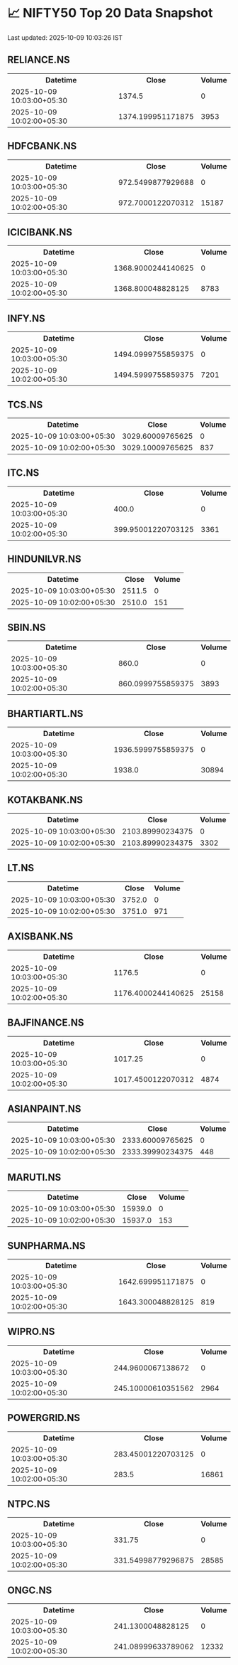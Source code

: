 # 📈 NIFTY50 Top 20 Data Snapshot

Last updated: 2025-10-09 10:03:26 IST

## RELIANCE.NS

<table>
  <tr><th>Datetime</th><th>Close</th><th>Volume</th></tr>
  <tr><td>2025-10-09 10:03:00+05:30</td><td>1374.5</td><td>0</td></tr>
  <tr><td>2025-10-09 10:02:00+05:30</td><td>1374.199951171875</td><td>3953</td></tr>
</table>

## HDFCBANK.NS

<table>
  <tr><th>Datetime</th><th>Close</th><th>Volume</th></tr>
  <tr><td>2025-10-09 10:03:00+05:30</td><td>972.5499877929688</td><td>0</td></tr>
  <tr><td>2025-10-09 10:02:00+05:30</td><td>972.7000122070312</td><td>15187</td></tr>
</table>

## ICICIBANK.NS

<table>
  <tr><th>Datetime</th><th>Close</th><th>Volume</th></tr>
  <tr><td>2025-10-09 10:03:00+05:30</td><td>1368.9000244140625</td><td>0</td></tr>
  <tr><td>2025-10-09 10:02:00+05:30</td><td>1368.800048828125</td><td>8783</td></tr>
</table>

## INFY.NS

<table>
  <tr><th>Datetime</th><th>Close</th><th>Volume</th></tr>
  <tr><td>2025-10-09 10:03:00+05:30</td><td>1494.0999755859375</td><td>0</td></tr>
  <tr><td>2025-10-09 10:02:00+05:30</td><td>1494.5999755859375</td><td>7201</td></tr>
</table>

## TCS.NS

<table>
  <tr><th>Datetime</th><th>Close</th><th>Volume</th></tr>
  <tr><td>2025-10-09 10:03:00+05:30</td><td>3029.60009765625</td><td>0</td></tr>
  <tr><td>2025-10-09 10:02:00+05:30</td><td>3029.10009765625</td><td>837</td></tr>
</table>

## ITC.NS

<table>
  <tr><th>Datetime</th><th>Close</th><th>Volume</th></tr>
  <tr><td>2025-10-09 10:03:00+05:30</td><td>400.0</td><td>0</td></tr>
  <tr><td>2025-10-09 10:02:00+05:30</td><td>399.95001220703125</td><td>3361</td></tr>
</table>

## HINDUNILVR.NS

<table>
  <tr><th>Datetime</th><th>Close</th><th>Volume</th></tr>
  <tr><td>2025-10-09 10:03:00+05:30</td><td>2511.5</td><td>0</td></tr>
  <tr><td>2025-10-09 10:02:00+05:30</td><td>2510.0</td><td>151</td></tr>
</table>

## SBIN.NS

<table>
  <tr><th>Datetime</th><th>Close</th><th>Volume</th></tr>
  <tr><td>2025-10-09 10:03:00+05:30</td><td>860.0</td><td>0</td></tr>
  <tr><td>2025-10-09 10:02:00+05:30</td><td>860.0999755859375</td><td>3893</td></tr>
</table>

## BHARTIARTL.NS

<table>
  <tr><th>Datetime</th><th>Close</th><th>Volume</th></tr>
  <tr><td>2025-10-09 10:03:00+05:30</td><td>1936.5999755859375</td><td>0</td></tr>
  <tr><td>2025-10-09 10:02:00+05:30</td><td>1938.0</td><td>30894</td></tr>
</table>

## KOTAKBANK.NS

<table>
  <tr><th>Datetime</th><th>Close</th><th>Volume</th></tr>
  <tr><td>2025-10-09 10:03:00+05:30</td><td>2103.89990234375</td><td>0</td></tr>
  <tr><td>2025-10-09 10:02:00+05:30</td><td>2103.89990234375</td><td>3302</td></tr>
</table>

## LT.NS

<table>
  <tr><th>Datetime</th><th>Close</th><th>Volume</th></tr>
  <tr><td>2025-10-09 10:03:00+05:30</td><td>3752.0</td><td>0</td></tr>
  <tr><td>2025-10-09 10:02:00+05:30</td><td>3751.0</td><td>971</td></tr>
</table>

## AXISBANK.NS

<table>
  <tr><th>Datetime</th><th>Close</th><th>Volume</th></tr>
  <tr><td>2025-10-09 10:03:00+05:30</td><td>1176.5</td><td>0</td></tr>
  <tr><td>2025-10-09 10:02:00+05:30</td><td>1176.4000244140625</td><td>25158</td></tr>
</table>

## BAJFINANCE.NS

<table>
  <tr><th>Datetime</th><th>Close</th><th>Volume</th></tr>
  <tr><td>2025-10-09 10:03:00+05:30</td><td>1017.25</td><td>0</td></tr>
  <tr><td>2025-10-09 10:02:00+05:30</td><td>1017.4500122070312</td><td>4874</td></tr>
</table>

## ASIANPAINT.NS

<table>
  <tr><th>Datetime</th><th>Close</th><th>Volume</th></tr>
  <tr><td>2025-10-09 10:03:00+05:30</td><td>2333.60009765625</td><td>0</td></tr>
  <tr><td>2025-10-09 10:02:00+05:30</td><td>2333.39990234375</td><td>448</td></tr>
</table>

## MARUTI.NS

<table>
  <tr><th>Datetime</th><th>Close</th><th>Volume</th></tr>
  <tr><td>2025-10-09 10:03:00+05:30</td><td>15939.0</td><td>0</td></tr>
  <tr><td>2025-10-09 10:02:00+05:30</td><td>15937.0</td><td>153</td></tr>
</table>

## SUNPHARMA.NS

<table>
  <tr><th>Datetime</th><th>Close</th><th>Volume</th></tr>
  <tr><td>2025-10-09 10:03:00+05:30</td><td>1642.699951171875</td><td>0</td></tr>
  <tr><td>2025-10-09 10:02:00+05:30</td><td>1643.300048828125</td><td>819</td></tr>
</table>

## WIPRO.NS

<table>
  <tr><th>Datetime</th><th>Close</th><th>Volume</th></tr>
  <tr><td>2025-10-09 10:03:00+05:30</td><td>244.9600067138672</td><td>0</td></tr>
  <tr><td>2025-10-09 10:02:00+05:30</td><td>245.10000610351562</td><td>2964</td></tr>
</table>

## POWERGRID.NS

<table>
  <tr><th>Datetime</th><th>Close</th><th>Volume</th></tr>
  <tr><td>2025-10-09 10:03:00+05:30</td><td>283.45001220703125</td><td>0</td></tr>
  <tr><td>2025-10-09 10:02:00+05:30</td><td>283.5</td><td>16861</td></tr>
</table>

## NTPC.NS

<table>
  <tr><th>Datetime</th><th>Close</th><th>Volume</th></tr>
  <tr><td>2025-10-09 10:03:00+05:30</td><td>331.75</td><td>0</td></tr>
  <tr><td>2025-10-09 10:02:00+05:30</td><td>331.54998779296875</td><td>28585</td></tr>
</table>

## ONGC.NS

<table>
  <tr><th>Datetime</th><th>Close</th><th>Volume</th></tr>
  <tr><td>2025-10-09 10:03:00+05:30</td><td>241.1300048828125</td><td>0</td></tr>
  <tr><td>2025-10-09 10:02:00+05:30</td><td>241.08999633789062</td><td>12332</td></tr>
</table>

